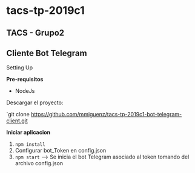 # tacs-tp-2019c1  

## TACS - Grupo2
## Cliente Bot Telegram
  

Setting Up

  
**Pre-requisitos**  
  
 - NodeJs
  
Descargar el proyecto:   
  
`git clone https://github.com/mmiguenz/tacs-tp-2019c1-bot-telegram-client.git
  
 **Iniciar aplicacion**   
  
1. `npm install`  
2. Configurar bot_Token en config.json
3. `npm start` --> Se inicia el bot Telegram asociado al token tomando del archivo config.json
